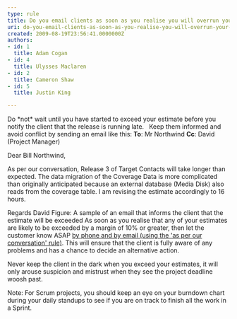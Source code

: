 ```yaml
---
type: rule
title: Do you email clients as soon as you realise you will overrun your original estimate?
uri: do-you-email-clients-as-soon-as-you-realise-you-will-overrun-your-original-estimate
created: 2009-08-19T23:56:41.0000000Z
authors:
- id: 1
  title: Adam Cogan
- id: 4
  title: Ulysses Maclaren
- id: 2
  title: Cameron Shaw
- id: 5
  title: Justin King

---
```


 Do \*not\* wait until you have started to exceed your estimate before you notify the client that the release is running late.
 
Keep them informed and avoid conflict by sending an email like this: ​ 
**To**: Mr Northwind
**Cc**: David (Project Manager)

Dear Bill Northwind,

As per our conversation, Release 3 of Target Contacts will take longer than expected. The data migration of the Coverage Data is more complicated than originally anticipated because an external database (Media Disk) also reads from the coverage table. I am revising the estimate accordingly to 16 hours.

Regards
David
Figure: A sample of an email that informs the client that the estimate will be exceeded
As soon as you realise that any of your estimates are likely to be exceeded by a margin of 10% or greater, then let the customer know ASAP [by phone and by email (using the 'as per our conversation' rule)](/Management/RulesToHappyClients/Pages/DoYouAlwaysSendAnAsPerOurConversationEmail.aspx). This will ensure that the client is fully aware of any problems and has a chance to decide an alternative action. 

Never keep the client in the dark when you exceed your estimates, it will only arouse suspicion and mistrust when they see the project deadline woosh past.

Note: For Scrum projects, you should keep an eye on your burndown chart during your daily standups to see if you are on track to finish all the work in a Sprint.

